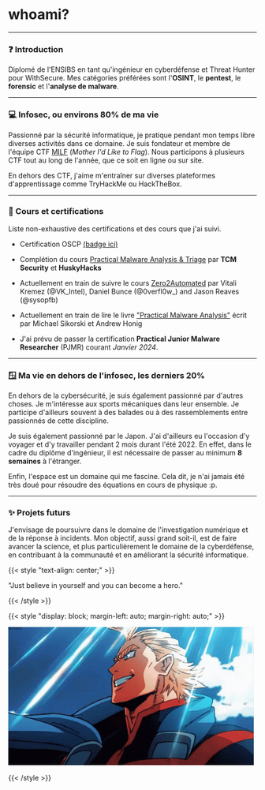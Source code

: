 # whoami?


---

### ❓ Introduction
Diplomé de l'ENSIBS en tant qu'ingénieur en cyberdéfense et Threat Hunter pour WithSecure. Mes catégories préférées sont l'**OSINT**, le **pentest**, le **forensic** et l'**analyse de malware**.

---

### 💻 Infosec, ou environs 80% de ma vie
Passionné par la sécurité informatique, je pratique pendant mon temps libre diverses activités dans ce domaine. Je suis fondateur et membre de l'équipe CTF [MILF](https://milfctf.com/) (*Mother I'd Like to Flag*). Nous participons à plusieurs CTF tout au long de l'année, que ce soit en ligne ou sur site. 

En dehors des CTF, j'aime m'entraîner sur diverses plateformes d'apprentissage comme TryHackMe ou HackTheBox.

---

### 🏅 Cours et certifications
Liste non-exhaustive des certifications et des cours que j'ai suivi.

- Certification OSCP [(badge ici)](https://www.credential.net/a54e0af8-07ca-48bb-96ff-f757913e1bb8#gs.39qnkb)
- Complétion du cours [Practical Malware Analysis & Triage](https://academy.tcm-sec.com/p/practical-malware-analysis-triage) par **TCM Security** et **HuskyHacks**

- Actuellement en train de suivre le cours [Zero2Automated](https://courses.zero2auto.com/) par Vitali Kremez (@VK_Intel), Daniel Bunce (@0verfl0w_) and Jason Reaves (@sysopfb)
- Actuellement en train de lire le livre ["Practical Malware Analysis"](https://www.amazon.com/Practical-Malware-Analysis-Hands-Dissecting/dp/1593272901) écrit par Michael Sikorski et Andrew Honig

- J'ai prévu de passer la certification **Practical Junior Malware Researcher** (PJMR) courant *Janvier 2024*.

---

### 🪟 Ma vie en dehors de l'infosec, les derniers 20%
En dehors de la cybersécurité, je suis également passionné par d'autres choses. Je m'intéresse aux sports mécaniques dans leur ensemble. Je participe d'ailleurs souvent à des balades ou à des rassemblements entre passionnés de cette discipline. 

Je suis également passionné par le Japon. J'ai d'ailleurs eu l'occasion d'y voyager et d'y travailler pendant 2 mois durant l'été 2022. En effet, dans le cadre du diplôme d'ingénieur, il est nécessaire de passer au minimum **8 semaines** à l'étranger.

Enfin, l'espace est un domaine qui me fascine. Cela dit, je n'ai jamais été très doué pour résoudre des équations en cours de physique :p.

---

### ✨ Projets futurs
J'envisage de poursuivre dans le domaine de l'investigation numérique et de la réponse à incidents. Mon objectif, aussi grand soit-il, est de faire avancer la science, et plus particulièrement le domaine de la cyberdéfense, en contribuant à la communauté et en améliorant la sécurité informatique. 

{{< style "text-align: center;" >}}

"Just believe in yourself and you can become a hero."

{{< /style >}}

{{< style "display: block; margin-left: auto; margin-right: auto;" >}}

![](all-might.gif)

{{< /style >}}

